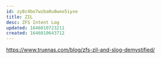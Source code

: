 ```yaml
---
id: zy8c4bo7wzba0u8weo5iyxe
title: ZIL
desc: ZFS Intent Log
updated: 1646010723211
created: 1646010643712
---
```


<https://www.truenas.com/blog/zfs-zil-and-slog-demystified/>
